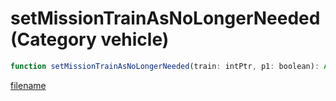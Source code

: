 # setMissionTrainAsNoLongerNeeded (Category vehicle)

```js
function setMissionTrainAsNoLongerNeeded(train: intPtr, p1: boolean): Array
```

[filename](setMissionTrainAsNoLongerNeeded_m.md ':include')